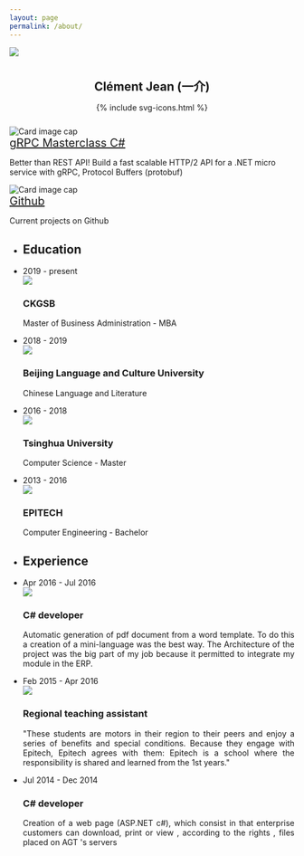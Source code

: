 ```yaml
---
layout: page
permalink: /about/
---
```


<div class="center-container">
    <img class="circle-image center" src="{{ site.baseurl }}/images/profile-picture.jpg" />
</div>

<div style="margin-top: 1cm;">
    <center><h2 style="margin-bottom: 15px;" class="timeline-title">Clément Jean (一介)</h2></center>
    <center style="margin-bottom: 25px;">{% include svg-icons.html %}</center>
</div>

<div class="container-fluid">
    <div class="row example-centered">
        <div class="col-xs-10 offset-xs-1 col-sm-8 offset-sm-2">
            <div class="card-deck">
                <div class="card">
                    <img class="card-img-top" src="{{ site.baseurl }}/images/grpc-masterclass.jpg" alt="Card image cap">
                    <div class="card-body">
                        <a style="font-size: 1.25rem;" class="black-red-link card-title" href="https://www.udemy.com/course/grpc-csharp/">gRPC Masterclass C#</a>
                        <p class="card-text">Better than REST API! Build a fast scalable HTTP/2 API for a .NET micro service with gRPC, Protocol Buffers (protobuf)</p>
                    </div>
                </div>
                <div class="card">
                    <img class="card-img-top" src="{{ site.baseurl }}/images/github.jpg" alt="Card image cap">
                    <div class="card-body">
                        <a style="font-size: 1.25rem;" class="black-red-link card-title" href="https://github.com/Clement-Jean">Github</a>
                        <p class="card-text">Current projects on Github</p>
                    </div>
                </div>
            </div>
            <ul class="timeline timeline-centered">
                <li class="timeline-item period">
                    <div class="timeline-content">
                        <h2 class="timeline-title">Education</h2>
                    </div>
                </li>
                <li class="timeline-item">
                    <div class="timeline-info">
                        <span>2019 - present</span>
                    </div>
                    <div class="timeline-marker"></div>
                    <div class="timeline-content">
                        <img src="{{ site.baseurl }}/images/ckgsb.png" />
                        <h3 class="timeline-title">CKGSB</h3>
                        <p>Master of Business Administration - MBA</p>
                    </div>
                </li>
                <li class="timeline-item">
                    <div class="timeline-info">
                        <span>2018 - 2019</span>
                    </div>
                    <div class="timeline-marker"></div>
                    <div class="timeline-content">
                        <img src="{{ site.baseurl }}/images/byydx.png" />
                        <h3 class="timeline-title">Beijing Language and Culture University</h3>
                        <p>Chinese Language and Literature</p>
                    </div>
                </li>
                <li class="timeline-item">
                    <div class="timeline-info">
                        <span>2016 - 2018</span>
                    </div>
                    <div class="timeline-marker"></div>
                    <div class="timeline-content">
                        <img src="{{ site.baseurl }}/images/tsinghua.png" />
                        <h3 class="timeline-title">Tsinghua University</h3>
                        <p>Computer Science - Master</p>
                    </div>
                </li>
                <li class="timeline-item">
                    <div class="timeline-info">
                        <span>2013 - 2016</span>
                    </div>
                    <div class="timeline-marker"></div>
                    <div class="timeline-content">
                        <img src="{{ site.baseurl }}/images/epitech.png" />
                        <h3 class="timeline-title">EPITECH</h3>
                        <p>Computer Engineering - Bachelor</p>
                    </div>
                </li>
                <li class="timeline-item period">
                    <div class="timeline-info"></div>
                    <div class="timeline-marker"></div>
                    <div class="timeline-content">
                        <h2 class="timeline-title">Experience</h2>
                    </div>
                </li>
                <li class="timeline-item">
                    <div class="timeline-info">
                        <span>Apr 2016 - Jul 2016</span>
                    </div>
                    <div class="timeline-marker"></div>
                    <div class="timeline-content">
                        <img src="{{ site.baseurl }}/images/septeo.png" />
                        <h3 class="timeline-title">C# developer</h3>
                        <p align="justify">Automatic generation of pdf document from a word template. To do this a creation of a mini-language was the best way. The Architecture of the project was the big part of my job because it permitted to integrate my module in the ERP.</p>
                    </div>
                </li>
                <li class="timeline-item">
                    <div class="timeline-info">
                        <span>Feb 2015 - Apr 2016</span>
                    </div>
                    <div class="timeline-marker"></div>
                    <div class="timeline-content">
                        <img src="{{ site.baseurl }}/images/epitech.png" />
                        <h3 class="timeline-title">Regional teaching assistant</h3>
                        <p align="justify">"These students are motors in their region to their peers and enjoy a series of benefits and special conditions. Because they engage with Epitech, Epitech agrees with them: Epitech is a school where the responsibility is shared and learned from the 1st years."</p>
                    </div>
                </li>
                <li class="timeline-item">
                    <div class="timeline-info">
                        <span>Jul 2014 - Dec 2014</span>
                    </div>
                    <div class="timeline-marker"></div>
                    <div class="timeline-content">
                        <h3 class="timeline-title">C# developer</h3>
                        <p align="justify">Creation of a web page (ASP.NET c#), which consist in that enterprise customers can download, print or view , according to the rights , files placed on AGT 's servers</p>
                    </div>
                </li>
            </ul>
        </div>
    </div>
</div>